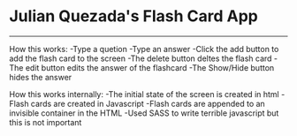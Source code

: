 # Julian Quezada's Flash Card App
---

How this works: 
    -Type a quetion
    -Type an answer 
    -Click the add button to add the flash card to the screen
    -The delete button deltes the flash card
    -The edit button edits the answer of the flashcard
    -The Show/Hide button hides the answer 

How this works internally:
    -The initial state of the screen is created in html
    -Flash cards are created in Javascript
    -Flash cards are appended to an invisible container in the HTML
    -Used SASS to write terrible javascript but this is not important